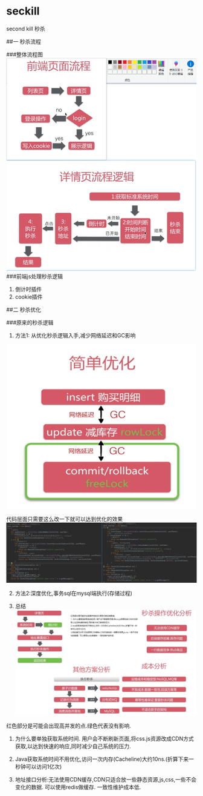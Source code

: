 # seckill
second kill
秒杀

##一 秒杀流程

###整体流程图
![流程](https://raw.githubusercontent.com/20160805xcy/staticSource/master/seckill/image/%E5%89%8D%E7%AB%AF%E9%A1%B5%E9%9D%A2%E5%92%8C%E8%AF%A6%E6%83%85%E9%A1%B5%E6%B5%81%E7%A8%8B.png)
###前端js处理秒杀逻辑
1. 倒计时插件
2. cookie插件

##二 秒杀优化

###原来的秒杀逻辑

1. 方法1: 从优化秒杀逻辑入手,减少网络延迟和GC影响

![简单优化](https://raw.githubusercontent.com/20160805xcy/staticSource/master/seckill/image/simpleStrong.png)

代码层面只需要这么改一下就可以达到优化的效果
![代码修改](https://raw.githubusercontent.com/20160805xcy/staticSource/master/seckill/image/%E4%BB%A3%E7%A0%81%E6%89%A7%E8%A1%8C%E9%A1%BA%E5%BA%8F%E4%BF%AE%E6%94%B9.png)

2. 方法2:深度优化,事务sql在mysql端执行(存储过程)


3. 总结
![总结](https://raw.githubusercontent.com/20160805xcy/staticSource/master/seckill/image/%E5%88%86%E6%9E%90%E6%80%BB%E7%BB%93.png)

红色部分是可能会出现高并发的点.绿色代表没有影响.

1. 为什么要单独获取系统时间. 用户会不断刷新页面,将css.js资源改成CDN方式获取,以达到快速的响应,同时减少自己系统的压力.

2. Java获取系统时间不用优化,访问一次内存(Cacheline)大约10ns.(折算下来一秒钟可以访问1亿次)

3. 地址接口分析:无法使用CDN缓存,CDN只适合放一些静态资源,js,css,一些不会变化的数据.  可以使用redis做缓存. 一致性维护成本低.